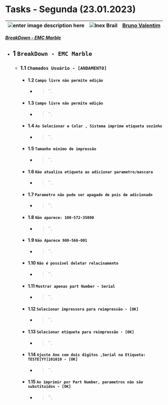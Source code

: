 # Tasks - Segunda (23.01.2023)

| ![enter image description here](https://www.foxconn.com.br/img/logo.png) | ![Inex Brail](https://www.inexbr.com.br/wp-content/uploads/2022/07/logo-inex-azul.png) | [Bruno Valentim](mailto:Bruno.Valentim@inex.com.br) |
| :----------------------------------------------------------------------- | :------------------------------------------------------------------------------------: | :-------------------------------------------------- |


[_**BreakDown - EMC Marble**_](https://docs.google.com/spreadsheets/d/1k8R1S9pdTgxddX1d5T2s1LlQNlYOWsfNT42BtAJYs2I/edit?usp=sharing)  
- ## 1 **`BreakDown - EMC Marble`**
  - ### 1.1 **`Chamados Usuário - [ANDAMENTO]`**
    - #### 1.2 **`Campo livre não permite edição`**
        - > ``.
    - #### 1.3 **`Campo livre não permite edição`**
        - > ``.
    - #### 1.4 **`Ao Selecionar e Colar , Sistema imprime etiqueta sozinho`**
        - > ``.
    - #### 1.5 **`Tamanho minimo de impressão`**
        - > ``.
    - #### 1.6 **`Não atualiza etiqueta ao adicionar parametro/mascara`**
        - > ``.
    - #### 1.7 **`Parametro não pode ser apagado de pois de adicionado`**
        - > ``.
    - #### 1.8 **`Não aparece: 100-572-35000`**
        - > ``.
    - #### 1.9 **`Não Aparece 900-566-001`**
        - > ``.
    - #### 1.10 **`Não é possivel deletar relacinamento `**
        - > ``.
    - #### 1.11 **`Mostrar apenas part Number - Serial`**
        - > ``.
    - #### 1.12 **`Selecionar impressora para reimpressão - [OK]`**
        - > ``.
    - #### 1.13 **`Selecionar etiqueta para reimpressão - [OK]`**
      - > ``.
    - #### 1.14 **`Ajuste Ano com dois digitos ,Serial na Etiqueta: TESTE[YY]101010 - [OK]`**
      - > ``.
    - #### 1.15 **`Ao imprimir por Part Number, parametros não são substituidos - [OK]`**
      - > ``.